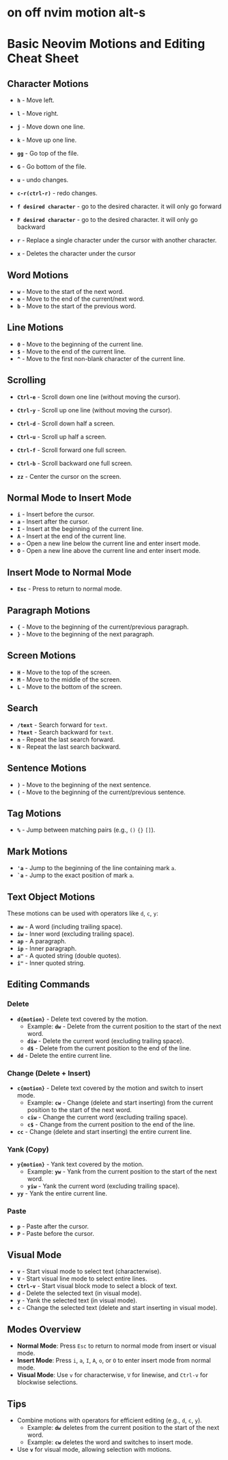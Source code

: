# on off nvim motion alt-s

# Basic Neovim Motions and Editing Cheat Sheet

## Character Motions

- **`h`** - Move left.
- **`l`** - Move right.

- **`j`** - Move down one line.
- **`k`** - Move up one line.
- **`gg`** - Go top of the file.
- **`G`** - Go bottom of the file.
- **`u`** - undo changes.
- **`c-r(ctrl-r)`** - redo changes.
- **`f desired character`** - go to the desired character. it will only go forward
- **`F desired character`** - go to the desired character. it will only go backward

- **`r`** - Replace a single character under the cursor with another character.
- **`x`** - Deletes the character under the cursor

## Word Motions

- **`w`** - Move to the start of the next word.
- **`e`** - Move to the end of the current/next word.
- **`b`** - Move to the start of the previous word.

## Line Motions

- **`0`** - Move to the beginning of the current line.
- **`$`** - Move to the end of the current line.
- **`^`** - Move to the first non-blank character of the current line.

## Scrolling

- **`Ctrl-e`** - Scroll down one line (without moving the cursor).

- **`Ctrl-y`** - Scroll up one line (without moving the cursor).
- **`Ctrl-d`** - Scroll down half a screen.
- **`Ctrl-u`** - Scroll up half a screen.
- **`Ctrl-f`** - Scroll forward one full screen.
- **`Ctrl-b`** - Scroll backward one full screen.
- **`zz`** - Center the cursor on the screen.

## Normal Mode to Insert Mode

- **`i`** - Insert before the cursor.
- **`a`** - Insert after the cursor.
- **`I`** - Insert at the beginning of the current line.
- **`A`** - Insert at the end of the current line.
- **`o`** - Open a new line below the current line and enter insert mode.
- **`O`** - Open a new line above the current line and enter insert mode.

## Insert Mode to Normal Mode

- **`Esc`** - Press to return to normal mode.

## Paragraph Motions

- **`{`** - Move to the beginning of the current/previous paragraph.
- **`}`** - Move to the beginning of the next paragraph.

## Screen Motions

- **`H`** - Move to the top of the screen.
- **`M`** - Move to the middle of the screen.
- **`L`** - Move to the bottom of the screen.

## Search

- **`/text`** - Search forward for `text`.
- **`?text`** - Search backward for `text`.
- **`n`** - Repeat the last search forward.
- **`N`** - Repeat the last search backward.

## Sentence Motions

- **`)`** - Move to the beginning of the next sentence.
- **`(`** - Move to the beginning of the current/previous sentence.

## Tag Motions

- **`%`** - Jump between matching pairs (e.g., `()` `{}` `[]`).

## Mark Motions

- **`'a`** - Jump to the beginning of the line containing mark `a`.
- **`` `a ``** - Jump to the exact position of mark `a`.

## Text Object Motions

These motions can be used with operators like `d`, `c`, `y`:

- **`aw`** - A word (including trailing space).
- **`iw`** - Inner word (excluding trailing space).
- **`ap`** - A paragraph.
- **`ip`** - Inner paragraph.
- **`a"`** - A quoted string (double quotes).
- **`i"`** - Inner quoted string.

## Editing Commands

### Delete

- **`d{motion}`** - Delete text covered by the motion.
  - Example: **`dw`** - Delete from the current position to the start of the next word.
  - **`diw`** - Delete the current word (excluding trailing space).
  - **`d$`** - Delete from the current position to the end of the line.
- **`dd`** - Delete the entire current line.

### Change (Delete + Insert)

- **`c{motion}`** - Delete text covered by the motion and switch to insert mode.
  - Example: **`cw`** - Change (delete and start inserting) from the current position to the start of the next word.
  - **`ciw`** - Change the current word (excluding trailing space).
  - **`c$`** - Change from the current position to the end of the line.
- **`cc`** - Change (delete and start inserting) the entire current line.

### Yank (Copy)

- **`y{motion}`** - Yank text covered by the motion.
  - Example: **`yw`** - Yank from the current position to the start of the next word.
  - **`yiw`** - Yank the current word (excluding trailing space).
- **`yy`** - Yank the entire current line.

### Paste

- **`p`** - Paste after the cursor.
- **`P`** - Paste before the cursor.

## Visual Mode

- **`v`** - Start visual mode to select text (characterwise).
- **`V`** - Start visual line mode to select entire lines.
- **`Ctrl-v`** - Start visual block mode to select a block of text.
- **`d`** - Delete the selected text (in visual mode).
- **`y`** - Yank the selected text (in visual mode).
- **`c`** - Change the selected text (delete and start inserting in visual mode).

## Modes Overview

- **Normal Mode**: Press `Esc` to return to normal mode from insert or visual mode.
- **Insert Mode**: Press `i`, `a`, `I`, `A`, `o`, or `O` to enter insert mode from normal mode.
- **Visual Mode**: Use `v` for characterwise, `V` for linewise, and `Ctrl-v` for blockwise selections.

## Tips

- Combine motions with operators for efficient editing (e.g., `d`, `c`, `y`).
  - Example: **`dw`** deletes from the current position to the start of the next word.
  - Example: **`cw`** deletes the word and switches to insert mode.
- Use **`v`** for visual mode, allowing selection with motions.
